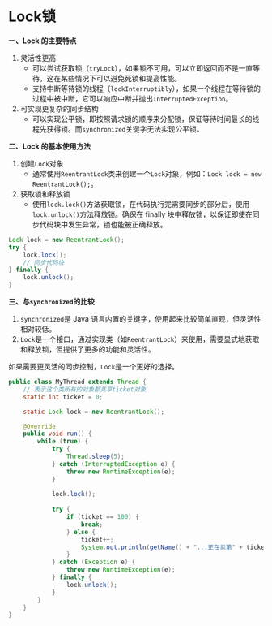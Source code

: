 # Lock锁

**一、Lock 的主要特点**

1. 灵活性更高
   - 可以尝试获取锁（`tryLock`），如果锁不可用，可以立即返回而不是一直等待，这在某些情况下可以避免死锁和提高性能。
   - 支持中断等待锁的线程（`lockInterruptibly`），如果一个线程在等待锁的过程中被中断，它可以响应中断并抛出`InterruptedException`。
2. 可实现更复杂的同步结构
   - 可以实现公平锁，即按照请求锁的顺序来分配锁，保证等待时间最长的线程先获得锁。而`synchronized`关键字无法实现公平锁。

**二、Lock 的基本使用方法**

1. 创建`Lock`对象
   - 通常使用`ReentrantLock`类来创建一个`Lock`对象，例如：`Lock lock = new ReentrantLock();`。
2. 获取锁和释放锁
   - 使用`lock.lock()`方法获取锁，在代码执行完需要同步的部分后，使用`lock.unlock()`方法释放锁。确保在 finally 块中释放锁，以保证即使在同步代码块中发生异常，锁也能被正确释放。

```java
Lock lock = new ReentrantLock();
try {
    lock.lock();
    // 同步代码块
} finally {
    lock.unlock();
}
```

**三、与`synchronized`的比较**

1. `synchronized`是 Java 语言内置的关键字，使用起来比较简单直观，但灵活性相对较低。
2. `Lock`是一个接口，通过实现类（如`ReentrantLock`）来使用，需要显式地获取和释放锁，但提供了更多的功能和灵活性。

如果需要更灵活的同步控制，`Lock`是一个更好的选择。

```java
public class MyThread extends Thread {
    // 表示这个类所有的对象都共享ticket对象
    static int ticket = 0;

    static Lock lock = new ReentrantLock();

    @Override
    public void run() {
        while (true) {
            try {
                Thread.sleep(5);
            } catch (InterruptedException e) {
                throw new RuntimeException(e);
            }
            
            lock.lock();
            
            try {
                if (ticket == 100) {
                    break;
                } else {
                    ticket++;
                    System.out.println(getName() + "...正在卖第" + ticket + "张票！");
                }
            } catch (Exception e) {
                throw new RuntimeException(e);
            } finally {
                lock.unlock();
            }
        }
    }
}
```